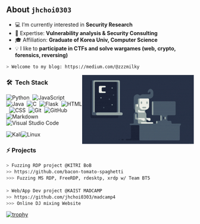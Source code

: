 ## About  `jhchoi0303` 


- 💻 I’m currently interested in **Security Research**
- 🌱 Expertise: **Vulnerability analysis & Security Consulting**
- 🎓 Affiliation: **Graduate of Korea Univ, Computer Science**
- 💡 I like to **participate in CTFs and solve wargames (web, crypto, forensics, reversing)** 


````bash
> Welcome to my blog: https://medium.com/@zzzmilky
````


<img alt="Night Hacking" src="https://raw.githubusercontent.com/jhchoi0303/jhchoi0303/master/assets/Night-Hacking.gif" align="right"/>

### 🛠 &nbsp;Tech Stack

![Python](https://img.shields.io/badge/-Python-05122A?style=flat&logo=python)&nbsp;
![JavaScript](https://img.shields.io/badge/-JavaScript-05122A?style=flat&logo=javascript)&nbsp;
![Java](https://img.shields.io/badge/-Java-05122A?style=flat&logo=Java&logoColor=FFA518)&nbsp;
![C](https://img.shields.io/badge/-C-05122A?style=flat&logo=C&logoColor=A8B9CC)&nbsp;
![Flask](https://img.shields.io/badge/-Flask-05122A?style=flat&logo=flask)&nbsp;
![HTML](https://img.shields.io/badge/-HTML-05122A?style=flat&logo=HTML5)&nbsp;
![CSS](https://img.shields.io/badge/-CSS-05122A?style=flat&logo=CSS3&logoColor=1572B6)&nbsp;
![Git](https://img.shields.io/badge/-Git-05122A?style=flat&logo=git)&nbsp;
![GitHub](https://img.shields.io/badge/-GitHub-05122A?style=flat&logo=github)&nbsp;
![Markdown](https://img.shields.io/badge/-Markdown-05122A?style=flat&logo=markdown)\
![Visual Studio Code](https://img.shields.io/badge/-Visual%20Studio%20Code-05122A?style=flat&logo=visual-studio-code&logoColor=007ACC)&nbsp;

![Kali](https://img.shields.io/badge/Kali-268BEE?style=for-the-badge&logo=kalilinux&logoColor=white)![Linux](https://img.shields.io/badge/Linux-FCC624?style=for-the-badge&logo=linux&logoColor=black)



### ⚡&nbsp;Projects
````bash
> Fuzzing RDP project @KITRI BoB
>> https://github.com/bacon-tomato-spaghetti
>>> Fuzzing MS RDP, FreeRDP, rdesktp, xrdp w/ Team BT5

> Web/App Dev project @KAIST MADCAMP
>> https://github.com/jhchoi0303/madcamp4 
>>> Online DJ mixing Website
````



[![trophy](https://github-profile-trophy.vercel.app/?username=jhchoi0303&theme=onedark)](https://github.com/ryo-ma/github-profile-trophy)

